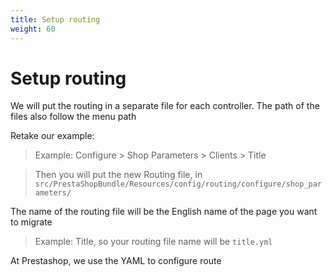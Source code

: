 ```yaml
---
title: Setup routing
weight: 60
---
```


# Setup routing

We will put the routing in a separate file for each controller. The path of the files also follow the menu path

Retake our example:

> Example: Configure > Shop Parameters > Clients > Title
>

> Then you will put the new Routing file, in `src/PrestaShopBundle/Resources/config/routing/configure/shop_parameters/`
>

The name of the routing file will be the English name of the page you want to migrate

> Example: Title, so your routing file name will be `title.yml`
>

At Prestashop, we use the YAML to configure route

